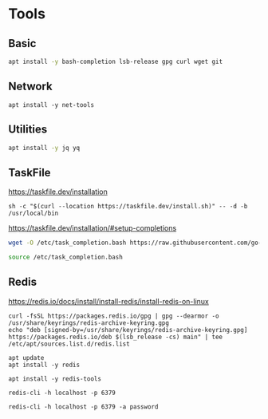 # Tools

## Basic

```sh
apt install -y bash-completion lsb-release gpg curl wget git
```

## Network

```shell
apt install -y net-tools
```

## Utilities

```sh
apt install -y jq yq
```

## TaskFile

https://taskfile.dev/installation

```shell
sh -c "$(curl --location https://taskfile.dev/install.sh)" -- -d -b /usr/local/bin
```

https://taskfile.dev/installation/#setup-completions

```sh
wget -O /etc/task_completion.bash https://raw.githubusercontent.com/go-task/task/main/completion/bash/task.bash
```

```sh
source /etc/task_completion.bash
```

## Redis

https://redis.io/docs/install/install-redis/install-redis-on-linux

```shell
curl -fsSL https://packages.redis.io/gpg | gpg --dearmor -o /usr/share/keyrings/redis-archive-keyring.gpg
echo "deb [signed-by=/usr/share/keyrings/redis-archive-keyring.gpg] https://packages.redis.io/deb $(lsb_release -cs) main" | tee /etc/apt/sources.list.d/redis.list

apt update
apt install -y redis
```

```shell
apt install -y redis-tools
```

```shell
redis-cli -h localhost -p 6379
```

```shell
redis-cli -h localhost -p 6379 -a password
```
